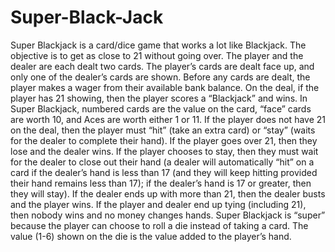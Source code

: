 # Super-Black-Jack

Super Blackjack is a card/dice game that works a lot like Blackjack.
The objective is to get as close to 21 without going over. The player and the dealer are each dealt two cards. 
The player’s cards are dealt face up, and only one of the dealer’s cards are shown.
Before any cards are dealt, the player makes a wager from their available bank balance. 
On the deal, if the player has 21 showing, then the player scores a “Blackjack” and wins.
In Super Blackjack, numbered cards are the value on the card, “face” cards are worth 10, and Aces are worth either 1 or 11.
If the player does not have 21 on the deal, then the player must “hit” (take an extra card) or “stay” (waits for the dealer to complete their hand). 
If the player goes over 21, then they lose and the dealer wins. If the player chooses to stay, then they must wait for the dealer to close out their hand (a dealer will automatically “hit” on a card if the dealer’s hand is less than 17 (and they will keep hitting provided their hand remains less than 17); if the dealer’s hand is 17 or greater, then they will stay). 
If the dealer ends up with more than 21, then the dealer busts and the player wins. If the player and dealer end up tying (including 21), then nobody wins and no money changes hands.
Super Blackjack is “super” because the player can choose to roll a die instead of taking a card. The value (1-6) shown on the die is the value added to the player’s hand.
